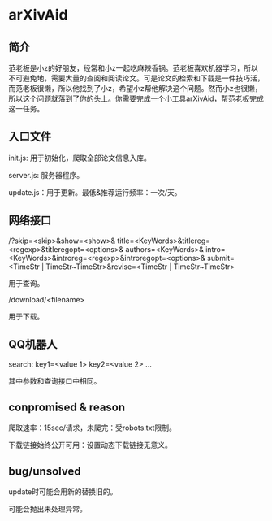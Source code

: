 # arXivAid

## 简介

范老板是小z的好朋友，经常和小z一起吃麻辣香锅。范老板喜欢机器学习，所以不可避免地，需要大量的查阅和阅读论文。可是论文的检索和下载是一件技巧活，而范老板很懒，所以他找到了小z，希望小z帮他解决这个问题。然而小z也很懒，所以这个问题就落到了你的头上。你需要完成一个小工具arXivAid，帮范老板完成这一任务。  

## 入口文件

init.js: 用于初始化，爬取全部论文信息入库。

server.js: 服务器程序。

update.js：用于更新。最低&推荐运行频率：一次/天。

## 网络接口

/?skip=\<skip\>&show=\<show\>&
title=\<KeyWords\>&titlereg=\<regexp\>&titleregopt=\<options\>&
authors=\<KeyWords\>&
intro=\<KeyWords\>&introreg=\<regexp\>&introregopt=\<options\>&
submit=\<TimeStr | TimeStr\~TimeStr\>&revise=\<TimeStr | TimeStr\~TimeStr\>

用于查询。

/download/\<filename\>

用于下载。

## QQ机器人

search:
key1=\<value 1\>
key2=\<value 2\>
...

其中参数和查询接口中相同。

## conpromised & reason

爬取速率：15sec/请求，未爬完：受robots.txt限制。

下载链接始终公开可用：设置动态下载链接无意义。

## bug/unsolved

update时可能会用新的替换旧的。

可能会抛出未处理异常。
